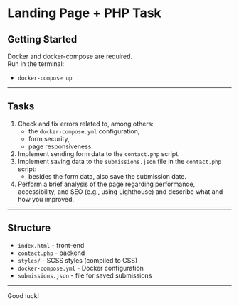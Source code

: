 # Landing Page + PHP Task

## Getting Started

Docker and docker-compose are required.  
Run in the terminal:
- `docker-compose up`

---

## Tasks

1. Check and fix errors related to, among others:
   - the `docker-compose.yml` configuration,
   - form security,
   - page responsiveness.
2. Implement sending form data to the `contact.php` script.
3. Implement saving data to the `submissions.json` file in the `contact.php` script:
   - besides the form data, also save the submission date.
4. Perform a brief analysis of the page regarding performance, accessibility, and SEO (e.g., using Lighthouse) and describe what and how you improved.

---

## Structure

- `index.html` - front-end
- `contact.php` - backend
- `styles/` - SCSS styles (compiled to CSS)
- `docker-compose.yml` - Docker configuration
- `submissions.json` - file for saved submissions

---

Good luck!
